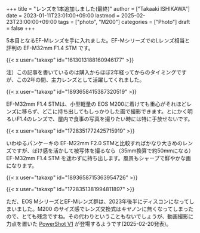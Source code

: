 +++
title = "レンズを1本追加しました(最終)"
author = ["Takaaki ISHIKAWA"]
date = 2023-01-11T23:01:00+09:00
lastmod = 2025-02-23T23:00:00+09:00
tags = ["photo", "M200"]
categories = ["Photo"]
draft = false
+++

5本目となるEF-Mレンズを手に入れました。EF-MシリーズでのLレンズ相当と評判の EF-M32mm F1.4 STM です。  

{{< x user="takaxp" id="1613013188160946177" >}}  

注）この記事を書いているのは購入からほぼ2年経ってからのタイミングですが、この2年の間、主力レンズとして活躍してくれました。  

{{< x user="takaxp" id="1893658415387320519" >}}  

EF-M32mm F1.4 STMは、小型軽量の EOS M200に着けても重心がそれほどレンズに移らず、どこに持ち出してもしっかりした画で撮影できます。とにかく明るいF1.4のレンズで、屋内で食事の写真を撮りたい時には特に手放せないです。  

{{< x user="takaxp" id="1728351772425715919" >}}  

いわゆるパンケーキの EF-M22mm F2.0 STMと比較すればかなり大きめのレンズですが、ぼけ感を活かして被写体を撮るなら（35mm換算で約50mmになる）EF-M32mm F1.4 STM を迷わずに持ち出します。風景もシャープで鮮やかな画になります。  

{{< x user="takaxp" id="1893658715363954726" >}}  

{{< x user="takaxp" id="1728351381994811897" >}}  

ただ、EOS MシリーズとEF-Mレンズ群は、2023年後半にディスコンになってしまいました。M200 のサイズ感でレンズ交換式はキヤノンに無くなってしまったので、とても残念ですね。その代わりということもないでしょうが、動画撮影に力点を置いた [PowerShot V1](https://personal.canon.jp/product/compact-digital-camera/powershot/v1) が登場するようです(2025-02-20発表)。
